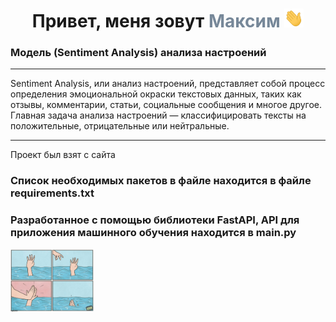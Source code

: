 ﻿<h1 align="center"> Привет, меня зовут <span style="color:#778899"> Максим </span> 
<img src="https://github.com/VoroninMaxim/project_sentiment_text_3/blob/main/Hi.gif" height="30"/></h1>

<h3 align="left">Модель (Sentiment Analysis) анализа настроений </h3>
<hr>
<p>Sentiment Analysis, или анализ настроений, представляет собой процесс определения эмоциональной окраски текстовых данных, таких как отзывы, комментарии, статьи, социальные сообщения и многое другое. Главная задача анализа настроений — классифицировать тексты на положительные, отрицательные или нейтральные.</p>
<hr> 

<p> Проект был взят с сайта  <a href="http://huggingface.co"></a></p>

<h3 align="left">Cписок необходимых пакетов в файле находится в файле requirements.txt</h3>
<h3 align="left">Разработанное с помощью библиотеки FastAPI, API для приложения  машинного обучения находится в  main.py</h3>
<img src="https://github.com/VoroninMaxim/project_sentiment_text_3/blob/main/Bye.jpg" height="100"/>